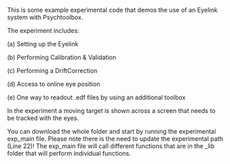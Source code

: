 This is some example experimental code that demos the use of an Eyelink system with Psychtoolbox. 

The experiment includes: 

(a) Setting up the Eyelink

(b) Performing Calibration & Validation 

(c) Performing a DriftCorrection

(d) Access to online eye position

(e) One way to readout .edf files by using an additional toolbox


In the experiment a moving target is shown across a screen that needs to be tracked with the eyes. 

You can download the whole folder and start by running the experimental exp_main file. Please note there is the need to update the experimental path (Line 22)!
The exp_main file will call different functions that are in the _lib folder that will perform individual functions.



